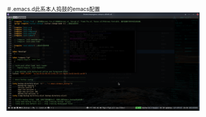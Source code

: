 ＃.emacs.d此系本人捣鼓的emacs配置
![预览](https://github.com/wangms168/.emacs.d/blob/master/images/%E6%88%AA%E5%9B%BE_2019-02-23_19-56-49.png)
